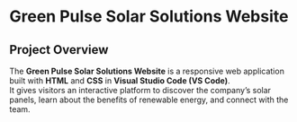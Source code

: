 # Green Pulse Solar Solutions Website

## Project Overview

The **Green Pulse Solar Solutions Website** is a responsive web application built with **HTML** and **CSS** in **Visual Studio Code (VS Code)**.  
It gives visitors an interactive platform to discover the company’s solar panels, learn about the benefits of renewable energy, and connect with the team.
